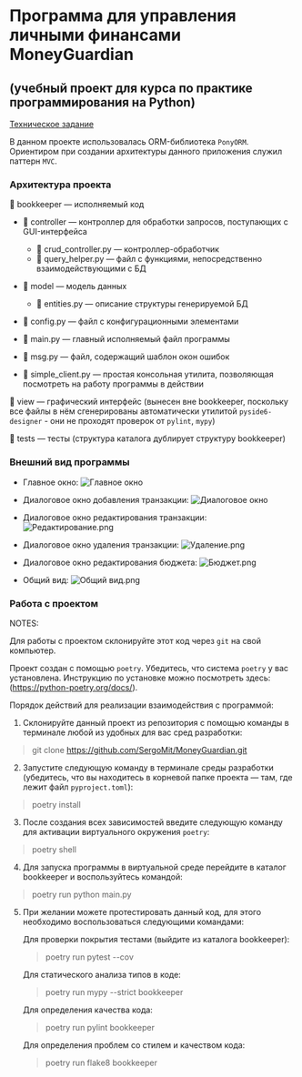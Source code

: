 # Программа для управления личными финансами MoneyGuardian
## (учебный проект для курса по практике программирования на Python)

[Техническое задание](specification.md)

 В данном проекте использовалась ORM-библиотека `PonyORM`. Ориентиром при создании архитектуры данного приложения 
 служил паттерн `MVC`.
 
 ### Архитектура проекта

📁 bookkeeper — исполняемый код
- 📁 controller — контроллер для обработки запросов, поступающих с GUI-интерфейса
    - 📄 crud_controller.py — контроллер-обработчик
    - 📄 query_helper.py — файл с функциями, непосредственно взаимодействующими с БД

- 📁 model — модель данных
    - 📄 entities.py — описание структуры генерируемой БД

- 📄 config.py — файл с конфигурационными элементами
- 📄 main.py — главный исполняемый файл программы
- 📄 msg.py —  файл, содержащий шаблон окон ошибок
- 📄 simple_client.py — простая консольная утилита, позволяющая посмотреть на работу программы в действии

📁 view — графический интерфейс (вынесен вне bookkeeper,  поскольку все файлы в нём сгенерированы автоматически утилитой `pyside6-designer` - они не проходят проверок от `pylint`, `mypy`)
  
📁 tests — тесты (структура каталога дублирует структуру bookkeeper)

### Внешний вид программы

- Главное окно: 
![Главное окно](/Sources/Главное%20окно.png)

- Диалоговое окно добавления транзакции:
![Диалоговое окно](/Sources/Создание.png)

- Диалоговое окно редактирования транзакции:
![Редактирование.png](/Sources/Редактирование.png)

- Диалоговое окно удаления транзакции:
![Удаление.png](/Sources/Удаление.png)

- Диалоговое окно редактирования бюджета:
![Бюджет.png](/Sources/Бюджет.png)

- Общий вид:
![Общий вид.png](/Sources/Общий%20вид.png)

### Работа с проектом

NOTES:

Для работы с проектом склонируйте этот код через `git` на свой компьютер.

Проект создан с помощью `poetry`. Убедитесь, что система `poetry` у вас установлена. Инструкцию по установке можно посмотреть здесь: (https://python-poetry.org/docs/).

Порядок действий для реализации  взаимодействия с программой:

1. Склонируйте данный проект из репозитория с помощью команды в терминале любой из удобных для вас сред разработки: 
> git clone https://github.com/SergoMit/MoneyGuardian.git 

2. Запустите следующую команду в терминале среды разработки (убедитесь, что вы находитесь в корневой папке проекта — там, где лежит файл `pyproject.toml`):
> poetry install

3.  После создания всех зависимостей введите следующую команду для активации виртуального окружения `poetry`:
> poetry shell

4. Для запуска программы в виртуальной среде перейдите в каталог bookkeeper и воспользуйтесь командой:
> poetry run python main.py

5. При желании можете протестировать данный код, для этого необходимо воспользоваться следующими командами:

    Для проверки покрытия тестами (выйдите из каталога bookkeeper):
    > poetry run pytest --cov

    Для статического анализа типов в коде:
    > poetry run mypy --strict bookkeeper

    Для определения качества кода:
    > poetry run pylint bookkeeper

    Для определения проблем со стилем и качеством кода:
    > poetry run flake8 bookkeeper